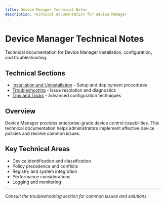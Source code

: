 ```yaml
---
title: Device Manager Technical Notes
description: Technical documentation for Device Manager
---
```


# Device Manager Technical Notes

Technical documentation for Device Manager installation, configuration, and troubleshooting.

## Technical Sections

- [Installation and Uninstallation](installation) - Setup and deployment procedures
- [Troubleshooting](troubleshooting) - Issue resolution and diagnostics
- [Tips and Tricks](tipsandtricks) - Advanced configuration techniques

## Overview

Device Manager provides enterprise-grade device control capabilities. This technical documentation helps administrators implement effective device policies and resolve common issues.

## Key Technical Areas

- Device identification and classification
- Policy precedence and conflicts
- Registry and system integration
- Performance considerations
- Logging and monitoring

---

*Consult the troubleshooting section for common issues and solutions.*
